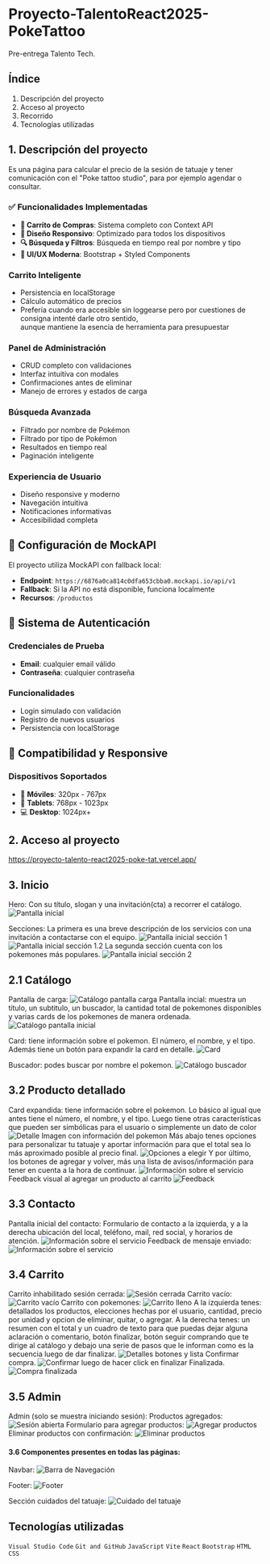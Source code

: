 # Proyecto-TalentoReact2025-PokeTattoo

Pre-entrega Talento Tech.

## Índice

1. Descripción del proyecto
2. Acceso al proyecto
3. Recorrido
4. Tecnologías utilizadas

## 1. Descripción del proyecto

Es una página para calcular el precio de la sesión de tatuaje y tener comunicación con el "Poke tattoo studio", para por ejemplo agendar o consultar.

### ✅ Funcionalidades Implementadas

- **🛒 Carrito de Compras**: Sistema completo con Context API
- **📱 Diseño Responsivo**: Optimizado para todos los dispositivos
- **🔍 Búsqueda y Filtros**: Búsqueda en tiempo real por nombre y tipo
- **🎨 UI/UX Moderna**: Bootstrap + Styled Components

### **Carrito Inteligente**
- Persistencia en localStorage
- Cálculo automático de precios
- Prefería cuando era accesible sin loggearse pero por cuestiones de consigna intenté darle otro sentido, <br> aunque mantiene la esencia de herramienta para presupuestar

### **Panel de Administración**
- CRUD completo con validaciones
- Interfaz intuitiva con modales
- Confirmaciones antes de eliminar
- Manejo de errores y estados de carga

### **Búsqueda Avanzada**
- Filtrado por nombre de Pokémon
- Filtrado por tipo de Pokémon
- Resultados en tiempo real
- Paginación inteligente

### **Experiencia de Usuario**
- Diseño responsive y moderno
- Navegación intuitiva
- Notificaciones informativas
- Accesibilidad completa

## 🔧 **Configuración de MockAPI**

El proyecto utiliza MockAPI con fallback local:
- **Endpoint**: `https://6876a0ca814c0dfa653cbba0.mockapi.io/api/v1`
- **Fallback**: Si la API no está disponible, funciona localmente
- **Recursos**: `/productos`

## 👤 **Sistema de Autenticación**

### Credenciales de Prueba
- **Email**: cualquier email válido
- **Contraseña**: cualquier contraseña

### Funcionalidades
- Login simulado con validación
- Registro de nuevos usuarios
- Persistencia con localStorage

## 📱 **Compatibilidad y Responsive**

### Dispositivos Soportados
- 📱 **Móviles**: 320px - 767px
- 📱 **Tablets**: 768px - 1023px
- 💻 **Desktop**: 1024px+


## 2. Acceso al proyecto

https://proyecto-talento-react2025-poke-tat.vercel.app/

## 3. Inicio

Hero:
Con su título, slogan y una invitación(cta) a recorrer el catálogo.
![Pantalla inicial](https://github.com/anaelisab/Proyecto-TalentoReact2025-PokeTattoo/blob/main/public/images/Inicio-hero-rm.png)

Secciones:
La primera es una breve descripción de los servicios con una invitación a contactarse con el equipo.
![Pantalla inicial sección 1](https://github.com/anaelisab/Proyecto-TalentoReact2025-PokeTattoo/blob/main/public/images/Inicio-seccion-1-rm.png)
![Pantalla inicial sección 1.2](https://github.com/anaelisab/Proyecto-TalentoReact2025-PokeTattoo/blob/main/public/images/Inicio-seccion-1-2-rm.png)
La segunda sección cuenta con los pokemones más populares.
![Pantalla inicial sección 2](https://github.com/anaelisab/Proyecto-TalentoReact2025-PokeTattoo/blob/main/public/images/Inicio-seccion-2-rm.png)

## 2.1 Catálogo 
Pantalla de carga:
![Catálogo pantalla carga](https://github.com/anaelisab/Proyecto-TalentoReact2025-PokeTattoo/blob/main/public/images/Pantalla-carga-rm.png)
Pantalla incial: muestra un título, un subtitulo, un buscador, la cantidad total de pokemones disponibles y varias cards de los pokemones de manera ordenada.
![Catálogo pantalla inicial](https://github.com/anaelisab/Proyecto-TalentoReact2025-PokeTattoo/blob/main/public/images/Catalogo-buscador-rm.png)

Card: tiene información sobre el pokemon. El número, el nombre, y el tipo. Además tiene un botón para expandir la card en detalle.
![Card](https://github.com/anaelisab/Proyecto-TalentoReact2025-PokeTattoo/blob/main/public/images/Card-Pokemon-rm.png)

Buscador: podes buscar por nombre el pokemon.
![Catálogo buscador](https://github.com/anaelisab/Proyecto-TalentoReact2025-PokeTattoo/blob/main/public/images/Catalogo-buscador2-rm.png)

## 3.2 Producto detallado
Card expandida: tiene información sobre el pokemon. Lo básico al igual que antes tiene el número, el nombre, y el tipo. Luego tiene otras características que pueden ser simbólicas para el usuario o simplemente un dato de color
![Detalle Imagen con información del pokemon](https://github.com/anaelisab/Proyecto-TalentoReact2025-PokeTattoo/blob/main/public/images/Detalle-1-rm.png)
Más abajo tenes opciones para personalizar tu tatuaje y aportar información para que el total sea lo más aproximado posible al precio final.
![Opciones a elegir](https://https://github.com/anaelisab/Proyecto-TalentoReact2025-PokeTattoo/blob/main/public/images/Detalle-2-rm.png)
Y por último, los botones de agregar y volver, más una lista de avisos/información para tener en cuenta a la hora de continuar.
![Información sobre el servicio](https://github.com/anaelisab/Proyecto-TalentoReact2025-PokeTattoo/blob/main/public/images/Detalle-3-rm.png)
Feedback visual al agregar un producto al carrito
![Feedback](https://github.com/anaelisab/Proyecto-TalentoReact2025-PokeTattoo/blob/main/public/images/Feedback-agregado-rm.png)


## 3.3 Contacto
Pantalla inicial del contacto: Formulario de contacto a la izquierda, y a la derecha ubicación del local, teléfono, mail, red social, y horarios de atención.
![Información sobre el servicio](https://github.com/anaelisab/Proyecto-TalentoReact2025-PokeTattoo/blob/main/public/images/Contacto-rm.png?raw=true)
Feedback de mensaje enviado:
![Información sobre el servicio](https://github.com/anaelisab/Proyecto-TalentoReact2025-PokeTattoo/blob/main/public/images/Mensaje-enviado-rm.png)

## 3.4 Carrito
Carrito inhabilitado sesión cerrada:
![Sesión cerrada](https://github.com/anaelisab/Proyecto-TalentoReact2025-PokeTattoo/blob/main/public/images/Sesion-sinloggear.png)
Carrito vacío:
![Carrito vacío](https://github.com/anaelisab/Proyecto-TalentoReact2025-PokeTattoo/blob/main/public/images/Carrito-1-rm.png)
Carrito con pokemones:
![Carrito lleno](https://github.com/anaelisab/Proyecto-TalentoReact2025-PokeTattoo/blob/main/public/images/Carrito-2-rm.png)
A la izquierda tenes: detallados los productos, elecciones hechas por el usuario, cantidad, precio por unidad y opcion de eliminar, quitar, o agregar.
A la derecha tenes: un resumen con el total y un cuadro de texto para que puedas dejar alguna aclaración o comentario, botón finalizar, botón seguir comprando que te dirige al catálogo y debajo una serie de pasos que le informan como es la secuencia luego de dar finalizar.
![Detalles botones y lista](https://github.com/anaelisab/Proyecto-TalentoReact2025-PokeTattoo/blob/main/public/images/Carrito-detalle-rm.png)
Confirmar compra.
![Confirmar luego de hacer click en finalizar](https://github.com/anaelisab/Proyecto-TalentoReact2025-PokeTattoo/blob/main/public/images/Finalizar-compra-rm.png)
Finalizada.
![Compra finalizada](https://github.com/anaelisab/Proyecto-TalentoReact2025-PokeTattoo/blob/main/public/images/Feedback-Compra-Finalizada-rm.png)

## 3.5 Admin
Admin (solo se muestra iniciando sesión):
Productos agregados:
![Sesión abierta](https://github.com/anaelisab/Proyecto-TalentoReact2025-PokeTattoo/blob/main/public/images/Admin-productos-agregados.png)
Formulario para agregar productos:
![Agregar productos](https://github.com/anaelisab/Proyecto-TalentoReact2025-PokeTattoo/blob/main/public/images/Admin-agregar-productos.png)
Eliminar productos con confirmación:
![Eliminar productos](https://github.com/anaelisab/Proyecto-TalentoReact2025-PokeTattoo/blob/main/public/images/Admin-eliminarproductos-confirmacion.png)

#### 3.6 Componentes presentes en todas las páginas:
Navbar:
![Barra de Navegación](https://github.com/anaelisab/Proyecto-TalentoReact2025-PokeTattoo/blob/main/public/images/BarraNavegacion-rm.png)

Footer:
![Footer](https://github.com/anaelisab/Proyecto-TalentoReact2025-PokeTattoo/blob/main/public/images/Footer-rm.png)

Sección cuidados del tatuaje:
![Cuidado del tatuaje](https://github.com/anaelisab/Proyecto-TalentoReact2025-PokeTattoo/blob/main/public/images/Complemento-cuidado-rm.png)





## Tecnologías utilizadas

`Visual Studio Code`
`Git and GitHub`
`JavaScript` `Vite` `React` `Bootstrap`
`HTML`
`CSS`
